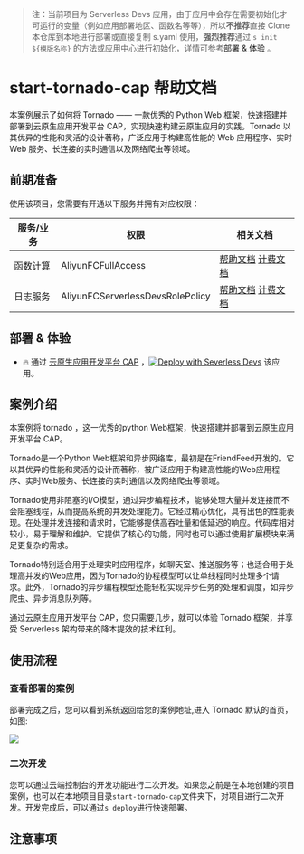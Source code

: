 
> 注：当前项目为 Serverless Devs 应用，由于应用中会存在需要初始化才可运行的变量（例如应用部署地区、函数名等等），所以**不推荐**直接 Clone 本仓库到本地进行部署或直接复制 s.yaml 使用，**强烈推荐**通过 `s init ${模版名称}` 的方法或应用中心进行初始化，详情可参考[部署 & 体验](#部署--体验) 。

# start-tornado-cap 帮助文档

<description>

本案例展示了如何将 Tornado —— 一款优秀的 Python Web 框架，快速搭建并部署到云原生应用开发平台 CAP，实现快速构建云原生应用的实践。Tornado 以其优异的性能和灵活的设计著称，广泛应用于构建高性能的 Web 应用程序、实时 Web 服务、长连接的实时通信以及网络爬虫等领域。

</description>


## 前期准备

使用该项目，您需要有开通以下服务并拥有对应权限：

<service>



| 服务/业务 |  权限  | 相关文档 |
| --- |  --- | --- |
| 函数计算 |  AliyunFCFullAccess | [帮助文档](https://help.aliyun.com/product/2508973.html) [计费文档](https://help.aliyun.com/document_detail/2512928.html) |
| 日志服务 |  AliyunFCServerlessDevsRolePolicy | [帮助文档](https://help.aliyun.com/zh/sls) [计费文档](https://help.aliyun.com/zh/sls/product-overview/billing) |

</service>

<remark>



</remark>

<disclaimers>



</disclaimers>

## 部署 & 体验

<appcenter>
   
- :fire: 通过 [云原生应用开发平台 CAP](https://devs.console.aliyun.com/applications/create?template=start-tornado-cap) ，[![Deploy with Severless Devs](https://img.alicdn.com/imgextra/i1/O1CN01w5RFbX1v45s8TIXPz_!!6000000006118-55-tps-95-28.svg)](https://devs.console.aliyun.com/applications/create?template=start-tornado-cap) 该应用。
   
</appcenter>
<deploy>
    
   
</deploy>

## 案例介绍

<appdetail id="flushContent">

本案例将 tornado ，这一优秀的python Web框架，快速搭建并部署到云原生应用开发平台 CAP。

Tornado是一个Python Web框架和异步网络库，最初是在FriendFeed开发的。它以其优异的性能和灵活的设计而著称，被广泛应用于构建高性能的Web应用程序、实时Web服务、长连接的实时通信以及网络爬虫等领域。

Tornado使用非阻塞的I/O模型，通过异步编程技术，能够处理大量并发连接而不会阻塞线程，从而提高系统的并发处理能力。它经过精心优化，具有出色的性能表现。在处理并发连接和请求时，它能够提供高吞吐量和低延迟的响应。代码库相对较小，易于理解和维护。它提供了核心的功能，同时也可以通过使用扩展模块来满足更复杂的需求。

Tornado特别适合用于处理实时应用程序，如聊天室、推送服务等；也适合用于处理高并发的Web应用，因为Tornado的协程模型可以让单线程同时处理多个请求。此外，Tornado的异步编程模型还能轻松实现异步任务的处理和调度，如异步爬虫、异步消息队列等。

通过云原生应用开发平台 CAP，您只需要几步，就可以体验 Tornado 框架，并享受 Serverless 架构带来的降本提效的技术红利。

</appdetail>

## 使用流程

<usedetail id="flushContent">

### 查看部署的案例

部署完成之后，您可以看到系统返回给您的案例地址,进入 Tornado 默认的首页，如图:

![](https://img.alicdn.com/imgextra/i2/O1CN01Lr2pOA1MqdUX5buXH_!!6000000001486-0-tps-1202-956.jpg)

### 二次开发

您可以通过云端控制台的开发功能进行二次开发。如果您之前是在本地创建的项目案例，也可以在本地项目目录`start-tornado-cap`文件夹下，对项目进行二次开发。开发完成后，可以通过`s deploy`进行快速部署。

</usedetail>

## 注意事项

<matters id="flushContent">
</matters>
